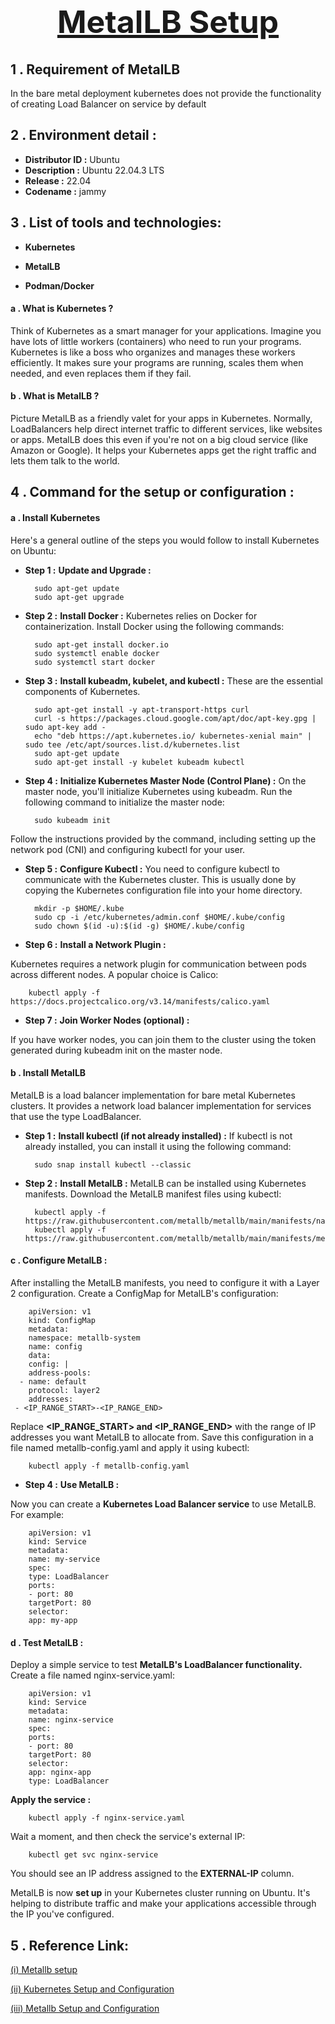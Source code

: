 <center> <u> <h1 style="font-size: 50px;">MetalLB Setup</h1> </u> </center>


## 1 . Requirement of MetalLB

In the bare metal deployment kubernetes does not provide the functionality of creating Load Balancer on service by default

## 2 . Environment  detail :

* **Distributor ID :**	Ubuntu
* **Description :**	Ubuntu 22.04.3 LTS
* **Release :**	22.04
* **Codename :**	jammy

## 3 . List of tools and technologies:

* **Kubernetes**

* **MetalLB**

* **Podman/Docker**

#### a . What is  Kubernetes ?

Think of Kubernetes as a smart manager for your applications. Imagine you have lots of little workers (containers) who need to run your programs. Kubernetes is like a boss who organizes and manages these workers efficiently. It makes sure your programs are running, scales them when needed, and even replaces them if they fail.   


#### b . What is  MetalLB ?

Picture MetalLB as a friendly valet for your apps in Kubernetes. Normally, LoadBalancers help direct internet traffic to different services, like websites or apps. MetalLB does this even if you're not on a big cloud service (like Amazon or Google). It helps your Kubernetes apps get the right traffic and lets them talk to the world.




## 4 .  Command for the setup or configuration :

#### a .  Install Kubernetes

Here's a general outline of the steps you would follow to install Kubernetes on Ubuntu:

* **Step 1 :**   **Update and Upgrade :**

		sudo apt-get update
		sudo apt-get upgrade

* **Step 2 :** **Install Docker :**
Kubernetes relies on Docker for containerization. Install Docker using the following commands:

		sudo apt-get install docker.io
		sudo systemctl enable docker
		sudo systemctl start docker

* **Step 3 :** **Install kubeadm, kubelet, and kubectl :**
These are the essential components of Kubernetes.

		sudo apt-get install -y apt-transport-https curl
		curl -s https://packages.cloud.google.com/apt/doc/apt-key.gpg | sudo apt-key add -
		echo "deb https://apt.kubernetes.io/ kubernetes-xenial main" | sudo tee /etc/apt/sources.list.d/kubernetes.list
		sudo apt-get update
		sudo apt-get install -y kubelet kubeadm kubectl


  
* **Step 4 :**  **Initialize Kubernetes Master Node (Control Plane) :**
On the master node, you'll initialize Kubernetes using kubeadm. Run the following command to initialize the master node:

		sudo kubeadm init

Follow the instructions provided by the command, including setting up the network pod (CNI) and configuring kubectl for your user.  

* **Step 5 :**  **Configure Kubectl :**
You need to configure kubectl to communicate with the Kubernetes cluster. This is usually done by copying the Kubernetes configuration file into your home directory.

		mkdir -p $HOME/.kube
		sudo cp -i /etc/kubernetes/admin.conf $HOME/.kube/config
		sudo chown $(id -u):$(id -g) $HOME/.kube/config  
		  
* **Step 6 :** **Install a Network Plugin :**

Kubernetes requires a network plugin for communication between pods across different nodes. A popular choice is Calico:

		kubectl apply -f https://docs.projectcalico.org/v3.14/manifests/calico.yaml

* **Step 7 :** **Join Worker Nodes (optional) :**
   
If you have worker nodes, you can join them to the cluster using the token generated during kubeadm init on the master node.   


#### b .  Install MetalLB
MetalLB is a load balancer implementation for bare metal Kubernetes clusters. It provides a network load balancer implementation for services that use the type LoadBalancer.   

* **Step 1 :**   **Install kubectl (if not already installed) :**
If kubectl is not already installed, you can install it using the following command:

		sudo snap install kubectl --classic


* **Step 2 :**   **Install MetalLB :**
MetalLB can be installed using Kubernetes manifests. Download the MetalLB manifest files using kubectl:

		kubectl apply -f https://raw.githubusercontent.com/metallb/metallb/main/manifests/namespace.yaml
		kubectl apply -f https://raw.githubusercontent.com/metallb/metallb/main/manifests/metallb.yaml

#### c . Configure MetalLB : 

After installing the MetalLB manifests, you need to configure it with a Layer 2 configuration. Create a ConfigMap for MetalLB's configuration:

		apiVersion: v1
		kind: ConfigMap
		metadata:
  		namespace: metallb-system
  		name: config
		data:
  		config: |
    	address-pools:
      - name: default
     	protocol: layer2
     	addresses:
     - <IP_RANGE_START>-<IP_RANGE_END>

Replace **<IP_RANGE_START> and <IP_RANGE_END>** with the range of IP addresses you want MetalLB to allocate from. Save this configuration in a file named metallb-config.yaml and apply it using kubectl:  


		kubectl apply -f metallb-config.yaml

* **Step 4 :**   **Use MetalLB :**  

Now you can create a **Kubernetes Load Balancer service** to use MetalLB. For example:

		apiVersion: v1
		kind: Service
		metadata:
  		name: my-service
		spec:
  		type: LoadBalancer
  		ports:
        - port: 80
    	targetPort: 80
  		selector:
    	app: my-app   

#### d . Test MetalLB :

Deploy a simple service to test **MetalLB's LoadBalancer functionality.** Create a file named nginx-service.yaml:   


		apiVersion: v1
		kind: Service
		metadata:
  		name: nginx-service
		spec:
  		ports:
        - port: 80
      	targetPort: 80
  		selector:
    	app: nginx-app
  		type: LoadBalancer
  

**Apply the service :**   

		kubectl apply -f nginx-service.yaml

Wait a moment, and then check the service's external IP:


		
		kubectl get svc nginx-service  
	
You should see an IP address assigned to the **EXTERNAL-IP** column.

MetalLB is now **set up** in your Kubernetes cluster running on Ubuntu. It's helping to distribute traffic and make your applications accessible through the IP you've configured. 



## 5 . Reference Link:  
[(i)  Metallb setup](https://metallb.universe.tf/installation/)     

[(ii)  Kubernetes Setup and Configuration ](https://www.linuxtechi.com/install-kubernetes-on-ubuntu-22-04/)    

[(iii)  Metallb Setup and Configuration ](https://www.itsupportwale.com/blog/how-to-install-and-configure-metallb-on-self-managed-kubernetes/)   
